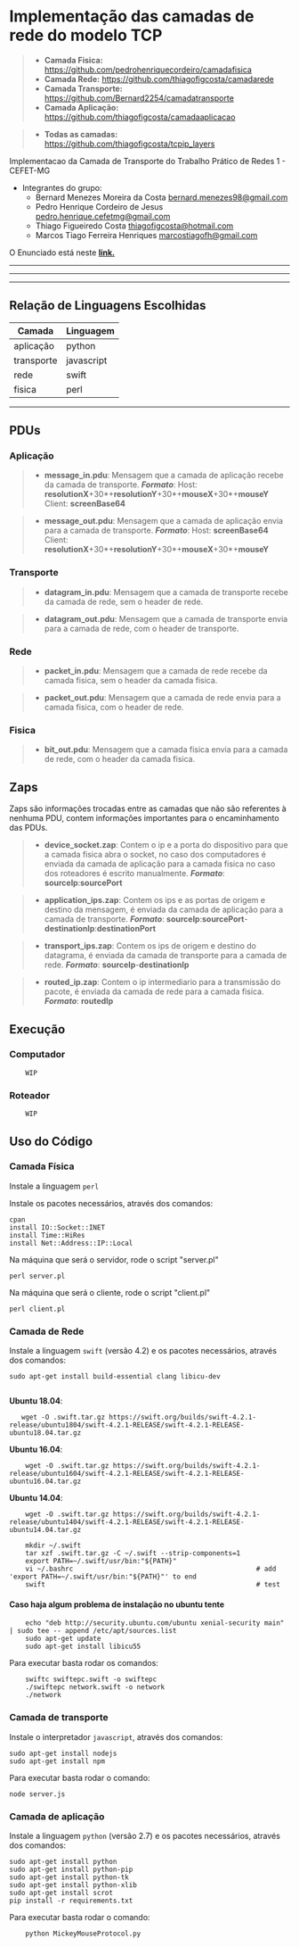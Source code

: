 # Implementação das camadas de rede do modelo TCP 

>- **Camada Fisica:** https://github.com/pedrohenriquecordeiro/camadafisica
>- **Camada Rede:** https://github.com/thiagofigcosta/camadarede
>- **Camada Transporte:** https://github.com/Bernard2254/camadatransporte
>- **Camada Aplicação:** https://github.com/thiagofigcosta/camadaaplicacao

>- **Todas as camadas:** https://github.com/thiagofigcosta/tcpip_layers

Implementacao da Camada de Transporte  do Trabalho Prático de Redes 1 - CEFET-MG

  - Integrantes do grupo:
    + Bernard Menezes Moreira da Costa bernard.menezes98@gmail.com
    + Pedro Henrique Cordeiro de Jesus pedro.henrique.cefetmg@gmail.com
    + Thiago Figueiredo Costa thiagofigcosta@hotmail.com
    + Marcos Tiago Ferreira Henriques marcostiagofh@gmail.com

O Enunciado está neste __[link.](https://docs.google.com/document/d/1O3cNM0T6gFNz9PeMYcnzbmBzEe8J7k34DaefJDSsv4A/edit)__

___

---

***

## Relação de Linguagens Escolhidas 

| Camada        | Linguagem   |
| ------------- | ----------- |
| aplicação     | python      |
| transporte    | javascript  |
| rede          | swift       |
| fisica        | perl        |

___


## PDUs #

### Aplicação #

>- **message_in.pdu**: Mensagem que a camada de aplicação recebe da camada de transporte. ***Formato***: Host: **resolutionX**+30\*+**resolutionY**+30\*+**mouseX**+30\*+**mouseY** Client: **screenBase64**

>- **message_out.pdu**: Mensagem que a camada de aplicação envia para a camada de transporte. ***Formato***: Host: **screenBase64** Client: **resolutionX**+30\*+**resolutionY**+30\*+**mouseX**+30\*+**mouseY**

### Transporte #

>- **datagram_in.pdu**: Mensagem que a camada de transporte recebe da camada de rede, sem o header de rede.

>- **datagram_out.pdu**: Mensagem que a camada de transporte envia para a camada de rede, com o header de transporte.

### Rede

>- **packet_in.pdu**: Mensagem que a camada de rede recebe da camada fisica, sem o header da camada fisica.

>- **packet_out.pdu**: Mensagem que a camada de rede envia para a camada fisica, com o header de rede.


### Fisica

>- **bit_out.pdu**: Mensagem que a camada fisica envia para a camada de rede, com o header da camada fisica.

## Zaps #

Zaps são informações trocadas entre as camadas que não são referentes à nenhuma PDU, contem informações importantes para o encaminhamento das PDUs.

>- **device_socket.zap**: Contem o ip e a porta do dispositivo para que a camada fisica abra o socket, no caso dos computadores é enviada da camada de aplicação para a camada fisica no caso dos roteadores é escrito manualmente. ***Formato***: **sourceIp**:**sourcePort**

>- **application_ips.zap**: Contem os ips e as portas de origem e destino da mensagem, é enviada da camada de aplicação para a camada de transporte. ***Formato***: **sourceIp**:**sourcePort**-**destinationIp**:**destinationPort**

>- **transport_ips.zap**: Contem os ips de origem e destino do datagrama, é enviada da camada de transporte para a camada de rede. ***Formato***: **sourceIp**-**destinationIp**

>- **routed_ip.zap**: Contem o ip intermediario para a transmissão do pacote, é enviada da camada de rede para a camada fisica. ***Formato***: **routedIp**

## Execução
    
### Computador
```
    WIP
```

### Roteador
```
    WIP
```

## Uso do Código

### Camada Física
Instale a linguagem `perl`

Instale os pacotes necessários, através dos comandos:

    cpan
    install IO::Socket::INET
    install Time::HiRes
    install Net::Address::IP::Local


Na máquina que será o servidor, rode o script "server.pl"

```
perl server.pl
```

Na máquina que será o cliente, rode o script "client.pl"

```
perl client.pl
```

### Camada de Rede

Instale a linguagem `swift` (versão 4.2) e os pacotes necessários, através dos comandos:

```
sudo apt-get install build-essential clang libicu-dev


```
**Ubuntu 18.04**:
```
   wget -O .swift.tar.gz https://swift.org/builds/swift-4.2.1-release/ubuntu1804/swift-4.2.1-RELEASE/swift-4.2.1-RELEASE-ubuntu18.04.tar.gz
```
**Ubuntu 16.04**:
```
    wget -O .swift.tar.gz https://swift.org/builds/swift-4.2.1-release/ubuntu1604/swift-4.2.1-RELEASE/swift-4.2.1-RELEASE-ubuntu16.04.tar.gz
```
**Ubuntu 14.04**:
```
    wget -O .swift.tar.gz https://swift.org/builds/swift-4.2.1-release/ubuntu1404/swift-4.2.1-RELEASE/swift-4.2.1-RELEASE-ubuntu14.04.tar.gz
```

```
    mkdir ~/.swift
    tar xzf .swift.tar.gz -C ~/.swift --strip-components=1
    export PATH=~/.swift/usr/bin:"${PATH}"
    vi ~/.bashrc                                              # add 'export PATH=~/.swift/usr/bin:"${PATH}"' to end
    swift                                                     # test
```

#### Caso haja algum problema de instalação no ubuntu tente
```
    echo "deb http://security.ubuntu.com/ubuntu xenial-security main" | sudo tee -- append /etc/apt/sources.list
    sudo apt-get update
    sudo apt-get install libicu55
```

Para executar basta rodar os comandos:
```
    swiftc swiftepc.swift -o swiftepc
    ./swiftepc network.swift -o network
    ./network
```


### Camada de transporte

Instale o interpretador `javascript`, através dos comandos:

    sudo apt-get install nodejs
    sudo apt-get install npm


Para executar basta rodar o comando:

```
node server.js
```

### Camada de aplicação
Instale a linguagem `python` (versão 2.7) e os pacotes necessários, através dos comandos:

    sudo apt-get install python
    sudo apt-get install python-pip
    sudo apt-get install python-tk
    sudo apt-get install python-xlib
    sudo apt-get install scrot
    pip install -r requirements.txt

Para executar basta rodar o comando:
```
    python MickeyMouseProtocol.py
